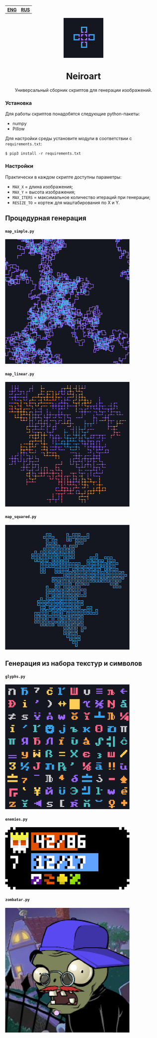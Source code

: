 <table>
    <th><a href="./README.md">ENG</a></th>
    <th><a href="./README_ru.md">RUS</a></th>
</table>

<div align=center>
    <img src="./img/logo.png" width=128px alt="logo">
</div>

<h1 align=center>
    Neiroart
</h1>

<p align=center>
    Универсальный сборник скриптов для генерации изображений.
</p>

### Установка

Для работы скриптов понадобятся следующие python-пакеты:

- numpy
- Pillow

Для настройки среды установите модули в соответствии с `requirements.txt`:

```
$ pip3 install -r requirements.txt
```

### Настройки

Практически в каждом скрипте доступны параметры:

- `MAX_X` = длина изображения;
- `MAX_Y` = высота изображения;
- `MAX_ITERS` = максимальное количество итераций при генерации;
- `RESIZE_TO` = кортеж для маштабирования по X и Y.

## Процедурная генерация

#### `map_simple.py`

<img src="./img/map-simple.png" width=400px alt="map_simple">

#### `map_linear.py`

<img src="./img/map-linear.png" width=400px alt="map_linear">

#### `map_squared.py`

<img src="./img/map-squared.png" width=400px alt="map_squared">

## Генерация из набора текстур и символов

#### `glyphs.py`

<img src="./img/glyphs.png" width=400px alt="glyphs">

#### `enemies.py`

<img src="./img/enemies.png" width=400px alt="enemies">

#### `zombatar.py`

<img src="./img/zombatar.png" width=400px alt="zombatar">
